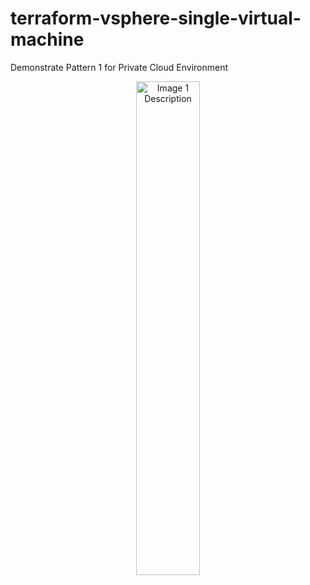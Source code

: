 # terraform-vsphere-single-virtual-machine
Demonstrate Pattern 1 for Private Cloud Environment

<p align="center">
  <img src="https://drive.google.com/uc?export=view&id=12sLHNUPnGfoheHK0XI9u-rK28bGCb4G0" alt="Image 1 Description" width="45%" />
</p>
